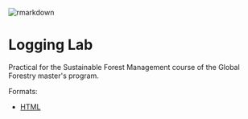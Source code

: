 ![rmarkdown](https://github.com/EricMarcon/TP-LoggingLab/workflows/rmarkdown/badge.svg)

# Logging Lab

Practical for the Sustainable Forest Management course of the Global Forestry master's program.

Formats:

- [HTML](TP-LoggingLab.html)
